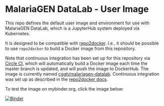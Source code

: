 # MalariaGEN DataLab - User Image

This repo defines the default user image and environment for use with
MalariaGEN DataLab, which is a JupyterHub system deployed via
Kubernetes.

It is designed to be compatible with
[repo2docker](repo2docker.readthedocs.io). I.e., it should be possible
to use `repo2docker` to build a Docker image from this repository.

Note that continuous integration has been set up for this repository
via [Circle CI](https://circleci.com/gh/malariagen/datalab-image),
which will automatically build a Docker image each time the master
branch is updated, and will push the image to DockerHub. The image is
currently named
[cggh/malariagen-datalab](https://cloud.docker.com/u/cggh/repository/docker/cggh/malariagen-datalab). Continuous
integration was set up as described in the [repo2docker
docs](https://repo2docker.readthedocs.io/en/latest/howto/deploy.html).

To test the image on mybinder.org, click the image below:

[![Binder](https://mybinder.org/badge_logo.svg)](https://mybinder.org/v2/gh/malariagen/datalab-image/master?filepath=hello.ipynb)
